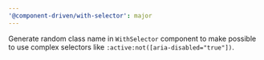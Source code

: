 ```yaml
---
'@component-driven/with-selector': major
---
```


Generate random class name in `WithSelector` component to make possible to use complex selectors like `:active:not([aria-disabled="true"])`.
